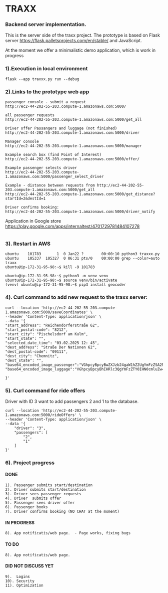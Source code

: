 # TRAXX 
### Backend server implementation.

This is the server side of the traxx project. 
The prototype is based on Flask server https://flask.palletsprojects.com/en/stable/ 
and JavaScript. 

At the moment we offer a minimalistic demo application, 
which is work in progress


### 1).Execution in local environment

```
flask --app traxxx.py run --debug
```
### 2).Links to the prototype web app

```
passenger console - submit a request
http://ec2-44-202-55-203.compute-1.amazonaws.com:5000/

all passenger requests
http://ec2-44-202-55-203.compute-1.amazonaws.com:5000/get_all

Driver offer Passangers and luggage (not finished)
http://ec2-44-202-55-203.compute-1.amazonaws.com:5000/driver

Manager console
http://ec2-44-202-55-203.compute-1.amazonaws.com:5000/manager

Example search box (find Point of Interest)
http://ec2-44-202-55-203.compute-1.amazonaws.com:5000/offer/

Example passenger selects driver
http://ec2-44-202-55-203.compute-1.amazonaws.com:5000/passenger_select_driver

Example - distance between requests from http://ec2-44-202-55-203.compute-1.amazonaws.com:5000/get_all
http://ec2-44-202-55-203.compute-1.amazonaws.com:5000/get_distance?startId=2&destId=1

Driver confirms booking:
http://ec2-44-202-55-203.compute-1.amazonaws.com:5000/driver_notify

```
Application in Google store
https://play.google.com/apps/internaltest/4701729781484107278
```

```


### 3). Restart in AWS
```
ubuntu    101783       1  0 Jan22 ?        00:00:10 python3 traxxx.py
ubuntu    105337  105327  0 06:31 pts/0    00:00:00 grep --color=auto traxx
ubuntu@ip-172-31-95-98:~$ kill -9 101783
```

```
ubuntu@ip-172-31-95-98:~$ python3 -m venv venv
ubuntu@ip-172-31-95-98:~$ source venv/bin/activate
(venv) ubuntu@ip-172-31-95-98:~$ pip3 install geocoder
```

### 4). Curl command to add new request to the traxx server:

```
curl --location 'http://ec2-44-202-55-203.compute-1.amazonaws.com:5000/saveCoordinates' \
--header 'Content-Type: application/json' \
--data '{
"start_address": "Reichendorferstraße 62",
"start_postal-code": "8212",
"start_city": "Pischelsdorf am Kulm",
"start_state": "",
"selected_date_time": "03.02.2025 12: 45",
"dest_address": "Straße Der Nationen 62",
"dest_postal-code": "09111",
"dest_city": "Chemnitz",
"dest_state": "",
"base64_encoded_image_passenger":"VGhpcyBpcyBwZXJzb24gaW1hZ2UgYmFzZSA2NA==",
"base64_encoded_image_luggage":"VGhpcyBpcyBhIHRlc3QgYmFzZTY0IHN0cmluZw=="

}'
```
### 5). Curl command for ride offers

Driver with ID 3 want to add passengers 2 and 1 to the database.

```
curl --location 'http://ec2-44-202-55-203.compute-1.amazonaws.com:5000/rideOffers' \
--header 'Content-Type: application/json' \
--data '{
    "driver": "3",
    "passengers": [
        "2",
        "1"
    ]
}'
```


### 6). Project progress

#### DONE     
```
1). Passenger submits start/destination
2). Driver submits start/destination
3). Driver sees passenger requests
4). Driver  submits offer
5). Passenger sees driver offer 
6). Passenger books
7). Driver confirms booking (NO CHAT at the moment)

```
#### IN PROGRESS
```
8). App notificatis/web page.  - Page works, fixing bugs
```

#### TO DO
```
8). App notificatis/web page.
```

#### DID NOT DISCUSS YET
```
9).  Logins
10). Security
11). Optimization
```
